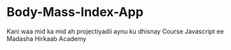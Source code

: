 # Body-Mass-Index-App
Kani waa mid ka mid ah projectiyadii aynu ku dhisnay Course Javascript ee Madasha Hirkaab Academy
